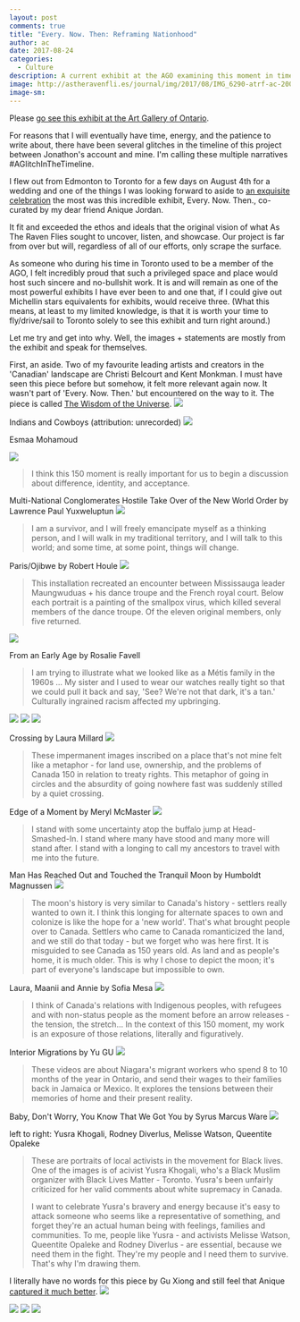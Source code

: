 ```yaml
---
layout: post
comments: true
title: "Every. Now. Then: Reframing Nationhood"
author: ac
date: 2017-08-24
categories:
  - Culture
description: A current exhibit at the AGO examining this moment in time.
image: http://astheravenfli.es/journal/img/2017/08/IMG_6290-atrf-ac-2000-web.jpg
image-sm:
---
```


Please [go see this exhibit at the Art Gallery of Ontario](http://www.ago.net/every-now-then-reframing-nationhood).

For reasons that I will eventually have time, energy, and the patience to write about, there have been several glitches in the timeline of this project between Jonathon's account and mine. I'm calling these multiple narratives #AGlitchInTheTimeline. 

I flew out from Edmonton to Toronto for a few days on August 4th for a wedding and one of the things I was looking forward to aside to [an exquisite celebration](https://www.instagram.com/p/BXwLqwRlpXB/) the most was this incredible exhibit, Every. Now. Then., co-curated by my dear friend Anique Jordan. 

It fit and exceeded the ethos and ideals that the original vision of what As The Raven Flies sought to uncover, listen, and showcase. Our project is far from over but will, regardless of all of our efforts, only scrape the surface.

As someone who during his time in Toronto used to be a member of the AGO, I felt incredibly proud that such a privileged space and place would host such sincere and no-bullshit work. It is and will remain as one of the most powerful exhibits I have ever been to and one that, if I could give out Michellin stars equivalents for exhibits, would receive three. (What this means, at least to my limited knowledge, is that it is worth your time to fly/drive/sail to Toronto solely to see this exhibit and turn right around.) 

Let me try and get into why. Well, the images + statements are mostly from the exhibit and speak for themselves. 

First, an aside. Two of my favourite leading artists and creators in the 'Canadian' landscape are Christi Belcourt and Kent Monkman. I must have seen this piece before but somehow, it felt more relevant again now. It wasn't part of 'Every. Now. Then.' but encountered on the way to it. The piece is called [The Wisdom of the Universe](http://artmatters.ca/wp/2014/08/artists-statement-christi-belcourt-on-the-wisdom-of-the-universe/).
<img src="http://astheravenfli.es/journal/img/2017/08/IMG_6227-atrf-ac-2000-web.jpg">

Indians and Cowboys (attribution: unrecorded)
<img src="http://astheravenfli.es/journal/img/2017/08/IMG_6229-atrf-ac-2000-web.jpg">

Esmaa Mohamoud

<img src="http://astheravenfli.es/journal/img/2017/08/IMG_6232-atrf-ac-2000-web.jpg">

<blockquote>I think this 150 moment is really important for us to begin a discussion about difference, identity, and acceptance.</blockquote>

Multi-National Conglomerates Hostile Take Over of the New World Order by Lawrence Paul Yuxweluptun
<img src="http://astheravenfli.es/journal/img/2017/08/IMG_6234-atrf-ac-2000-web.jpg">

<blockquote>I am a survivor, and I will freely emancipate myself as a thinking person, and I will walk in my traditional territory, and I will talk to this world; and some time, at some point, things will change.</blockquote>

Paris/Ojibwe by Robert Houle
<img src="http://astheravenfli.es/journal/img/2017/08/IMG_6236-atrf-ac-2000-web.jpg">

<blockquote>This installation recreated an encounter between Mississauga leader Maungwuduas + his dance troupe and the French royal court. Below each portrait is a painting of the smallpox virus, which killed several members of the dance troupe. Of the eleven original members, only five returned.</blockquote>

<img src="http://astheravenfli.es/journal/img/2017/08/IMG_6237-atrf-ac-2000-web.jpg">


From an Early Age by Rosalie Favell

<blockquote>I am trying to illustrate what we looked like as a Métis family in the 1960s ... My sister and I used to wear our watches really tight so that we could pull it back and say, 'See? We're not that dark, it's a tan.' Culturally ingrained racism affected my upbringing.</blockquote>

<img src="http://astheravenfli.es/journal/img/2017/08/IMG_6240-atrf-ac-2000-web.jpg">

<img src="http://astheravenfli.es/journal/img/2017/08/IMG_6241-atrf-ac-2000-web.jpg">

<img src="http://astheravenfli.es/journal/img/2017/08/IMG_6242-atrf-ac-2000-web.jpg">

Crossing by Laura Millard
<img src="http://astheravenfli.es/journal/img/2017/08/IMG_6244-atrf-ac-2000-web.jpg">

<blockquote>These impermanent images inscribed on a place that's not mine felt like a metaphor - for land use, ownership, and the problems of Canada 150 in relation to treaty rights. This metaphor of going in circles and the absurdity of going nowhere fast was suddenly stilled by a quiet crossing.</blockquote>

Edge of a Moment by Meryl McMaster
<img src="http://astheravenfli.es/journal/img/2017/08/IMG_6251-atrf-ac-2000-web.jpg">

<blockquote>I stand with some uncertainty atop the buffalo jump at Head-Smashed-In. I stand where many have stood and many more will stand after. I stand with a longing to call my ancestors to travel with me into the future.</blockquote>

Man Has Reached Out and Touched the Tranquil Moon by Humboldt Magnussen
<img src="http://astheravenfli.es/journal/img/2017/08/IMG_6280-atrf-ac-2000-web.jpg">

<blockquote>The moon's history is very similar to Canada's history - settlers really wanted to own it. I think this longing for alternate spaces to own and colonize is like the hope for a 'new world'. That's what brought people over to Canada. Settlers who came to Canada romanticized the land, and we still do that today - but we forget who was here first. It is misguided to see Canada as 150 years old. As land and as people's home, it is much older. This is why I chose to depict the moon; it's part of everyone's landscape but impossible to own.</blockquote>

Laura, Maanii and Annie by Sofia Mesa
<img src="http://astheravenfli.es/journal/img/2017/08/IMG_6287-atrf-ac-2000-web.jpg">

<blockquote>I think of Canada's relations with Indigenous peoples, with refugees and with non-status people as the moment before an arrow releases - the tension, the stretch... In the context of this 150 moment, my work is an exposure of those relations, literally and figuratively.</blockquote>

Interior Migrations by Yu GU
<img src="http://astheravenfli.es/journal/img/2017/08/IMG_6294-atrf-ac-2000-web.jpg">

<blockquote>These videos are about Niagara's migrant workers who spend 8 to 10 months of the year in Ontario, and send their wages to their families back in Jamaica or Mexico. It explores the tensions between their memories of home and their present reality.</blockquote>

Baby, Don't Worry, You Know That We Got You by Syrus Marcus Ware
<img src="http://astheravenfli.es/journal/img/2017/08/IMG_6298-atrf-ac-2000-web.jpg">

left to right: Yusra Khogali, Rodney Diverlus, Melisse Watson, Queentite Opaleke

<blockquote>These are portraits of local activists in the movement for Black lives. One of the images is of acivist Yusra Khogali, who's a Black Muslim organizer with Black Lives Matter - Toronto. Yusra's been unfairly criticized for her valid comments about white supremacy in Canada.

I want to celebrate Yusra's bravery and energy because it's easy to attack someone who seems like a representative of something, and forget they're an actual human being with feelings, families and communities. To me, people like Yusra - and activists Melisse Watson, Queentite Opaleke and Rodney Diverlus - are essential, because we need them in the fight. They're my people and I need them to survive. That's why I'm drawing them.</blockquote>

I literally have no words for this piece by Gu Xiong and still feel that Anique [captured it much better](https://www.instagram.com/p/BVxdN_zBQLD/).
<img src="http://astheravenfli.es/journal/img/2017/08/IMG_6303-atrf-ac-2000-web.jpg">

<img src="http://astheravenfli.es/journal/img/2017/08/IMG_6304-atrf-ac-2000-web.jpg">

<img src="http://astheravenfli.es/journal/img/2017/08/IMG_6313-atrf-ac-2000-web.jpg">

<img src="http://astheravenfli.es/journal/img/2017/08/IMG_6316-atrf-ac-2000-web.jpg">